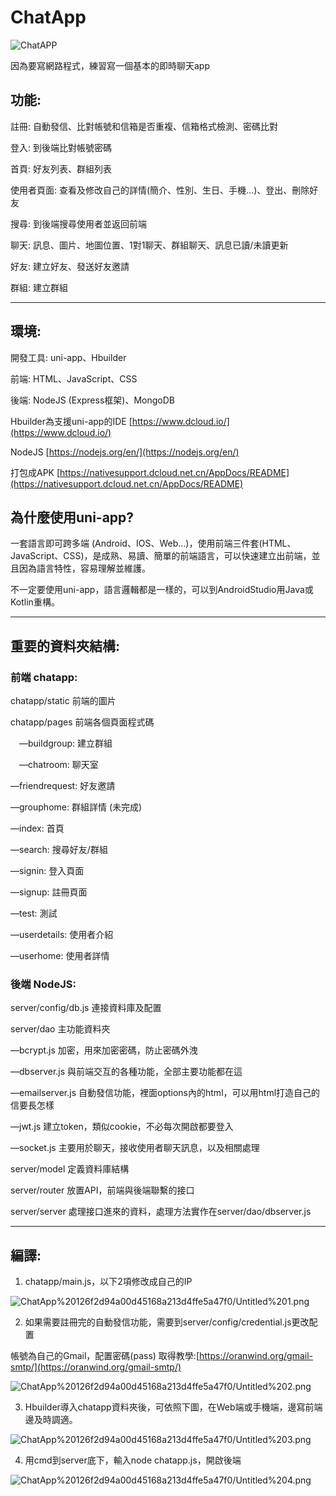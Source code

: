 # ChatApp

![ChatAPP](https://github.com/gold9450412/pratice/blob/master/README/ChatAPP.png)

因為要寫網路程式，練習寫一個基本的即時聊天app

## 功能:

註冊: 自動發信、比對帳號和信箱是否重複、信箱格式檢測、密碼比對

登入: 到後端比對帳號密碼

首頁: 好友列表、群組列表

使用者頁面: 查看及修改自己的詳情(簡介、性別、生日、手機...)、登出、刪除好友

搜尋: 到後端搜尋使用者並返回前端

聊天: 訊息、圖片、地圖位置、1對1聊天、群組聊天、訊息已讀/未讀更新

好友: 建立好友、發送好友邀請

群組: 建立群組

---

## 環境:

開發工具: uni-app、Hbuilder

前端: HTML、JavaScript、CSS

後端: NodeJS (Express框架)、MongoDB

Hbuilder為支援uni-app的IDE [https://www.dcloud.io/](https://www.dcloud.io/)

NodeJS [https://nodejs.org/en/](https://nodejs.org/en/)

打包成APK [https://nativesupport.dcloud.net.cn/AppDocs/README](https://nativesupport.dcloud.net.cn/AppDocs/README)

## 為什麼使用uni-app?

一套語言即可跨多端 (Android、IOS、Web...)，使用前端三件套(HTML、JavaScript、CSS)，是成熟、易讀、簡單的前端語言，可以快速建立出前端，並且因為語言特性，容易理解並維護。

不一定要使用uni-app，語言邏輯都是一樣的，可以到AndroidStudio用Java或Kotlin重構。

---

## 重要的資料夾結構:

### 前端 chatapp:

chatapp/static 前端的圖片

chatapp/pages 前端各個頁面程式碼

&emsp;—buildgroup: 建立群組

&emsp;—chatroom: 聊天室 

  —friendrequest: 好友邀請

  —grouphome: 群組詳情 (未完成)

  —index: 首頁

  —search: 搜尋好友/群組

  —signin: 登入頁面

  —signup: 註冊頁面

  —test: 測試

  —userdetails: 使用者介紹

  —userhome: 使用者詳情

### 後端 NodeJS:

server/config/db.js 連接資料庫及配置

server/dao 主功能資料夾

  —bcrypt.js 加密，用來加密密碼，防止密碼外洩

  —dbserver.js 與前端交互的各種功能，全部主要功能都在這

  —emailserver.js 自動發信功能，裡面options內的html，可以用html打造自己的信要長怎樣

  —jwt.js 建立token，類似cookie，不必每次開啟都要登入

  —socket.js 主要用於聊天，接收使用者聊天訊息，以及相關處理

server/model 定義資料庫結構

server/router 放置API，前端與後端聯繫的接口

server/server 處理接口進來的資料，處理方法實作在server/dao/dbserver.js

---

## 編譯:

1.  chatapp/main.js，以下2項修改成自己的IP

![ChatApp%20126f2d94a00d45168a213d4ffe5a47f0/Untitled%201.png](https://github.com/gold9450412/pratice/blob/master/README/IP_config.png)

2. 如果需要註冊完的自動發信功能，需要到server/config/credential.js更改配置

帳號為自己的Gmail，配置密碼(pass) 取得教學:[https://oranwind.org/gmail-smtp/](https://oranwind.org/gmail-smtp/) 

![ChatApp%20126f2d94a00d45168a213d4ffe5a47f0/Untitled%202.png](https://github.com/gold9450412/pratice/blob/master/README/email_config.png)

3. Hbuilder導入chatapp資料夾後，可依照下圖，在Web端或手機端，邊寫前端邊及時調適。

![ChatApp%20126f2d94a00d45168a213d4ffe5a47f0/Untitled%203.png](https://github.com/gold9450412/pratice/blob/master/README/compiler1.png)

4.  用cmd到server底下，輸入node chatapp.js，開啟後端

![ChatApp%20126f2d94a00d45168a213d4ffe5a47f0/Untitled%204.png](https://github.com/gold9450412/pratice/blob/master/README/compiler2.png)
